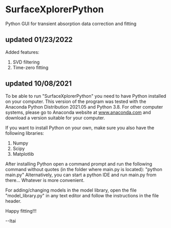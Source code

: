 # SurfaceXplorerPython
Python GUI for transient absorption data correction and fitting

## updated 01/23/2022

Added features:
1. SVD filtering
2. Time-zero fitting

## updated 10/08/2021

To be able to run "SurfaceXplorerPython" you need to have Python installed on your computer.
This version of the program was tested with the Anaconda Python Distribution 2021.05 and Python 3.8.
For other computer systems, please go to Anaconda website at
www.anaconda.com and download a version suitable for your computer.

If you want to install Python on your own, make sure you also have the following libraries:
1. Numpy
2. Scipy
3. Matplotlib

After installing Python open a command prompt and run the following command without quotes (in the folder where main.py is located):
"python main.py"
Alternatively, you can start a python IDE and run main.py from there... Whatever is more convenient.

For adding/changing models in the model library, open the file "model_library.py" in any text
editor and follow the instructions in the file header.

Happy fitting!!!

--Itai
